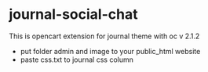 # journal-social-chat
This is opencart extension for journal theme with oc v 2.1.2

- put folder admin and image to your public_html website
- paste css.txt to journal css column
